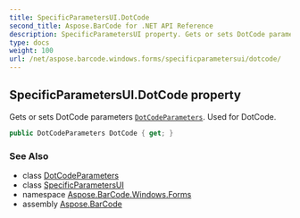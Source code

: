 ```yaml
---
title: SpecificParametersUI.DotCode
second_title: Aspose.BarCode for .NET API Reference
description: SpecificParametersUI property. Gets or sets DotCode parameters DotCodeParameters. Used for DotCode
type: docs
weight: 100
url: /net/aspose.barcode.windows.forms/specificparametersui/dotcode/
---
```

## SpecificParametersUI.DotCode property

Gets or sets DotCode parameters [`DotCodeParameters`](../../../aspose.barcode.generation/dotcodeparameters/). Used for DotCode.

```csharp
public DotCodeParameters DotCode { get; }
```

### See Also

* class [DotCodeParameters](../../../aspose.barcode.generation/dotcodeparameters/)
* class [SpecificParametersUI](../)
* namespace [Aspose.BarCode.Windows.Forms](../../specificparametersui/)
* assembly [Aspose.BarCode](../../../)


